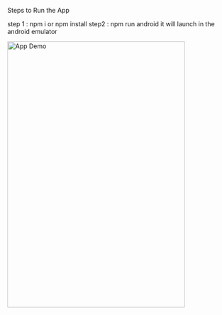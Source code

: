 Steps to Run the App

step 1 : npm i or npm install
step2 : npm run android
it will launch in the android emulator

<img src="./EmpMgmt.gif" width="400" height="600" alt="App Demo" />

